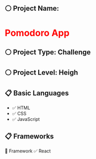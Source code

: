 ## :white_circle: Project Name: <h1 style="color: red;">Pomodoro App</h1>

## :white_circle: Project Type: Challenge

## :white_circle: Project Level: Heigh


## :clipboard: Basic Languages
 - :white_check_mark: HTML
 - :white_check_mark: CSS
 - :white_check_mark: JavaScript


## :clipboard: Frameworks
   :pushpin: Framework
   :white_check_mark: React
